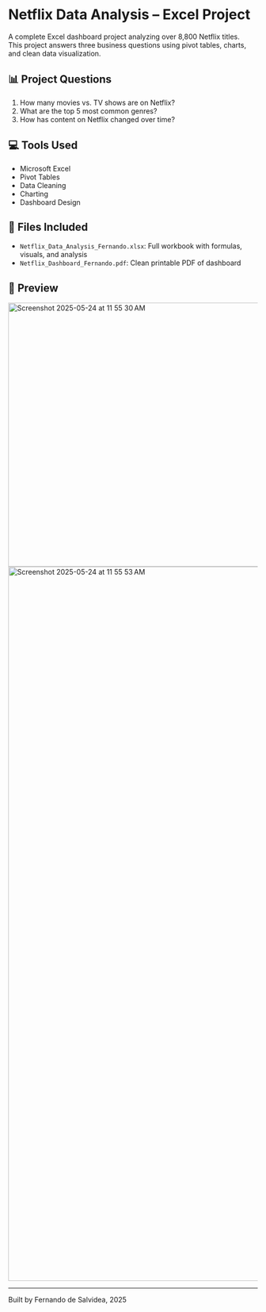 # Netflix Data Analysis – Excel Project

A complete Excel dashboard project analyzing over 8,800 Netflix titles.  
This project answers three business questions using pivot tables, charts, and clean data visualization.

## 📊 Project Questions
1. How many movies vs. TV shows are on Netflix?
2. What are the top 5 most common genres?
3. How has content on Netflix changed over time?

## 💻 Tools Used
- Microsoft Excel
- Pivot Tables
- Data Cleaning
- Charting
- Dashboard Design

## 📂 Files Included
- `Netflix_Data_Analysis_Fernando.xlsx`: Full workbook with formulas, visuals, and analysis
- `Netflix_Dashboard_Fernando.pdf`: Clean printable PDF of dashboard


## 📸 Preview
<img width="532" alt="Screenshot 2025-05-24 at 11 55 30 AM" src="https://github.com/user-attachments/assets/1f98af58-5206-411b-8d49-27d79258d746" />
<img width="1440" alt="Screenshot 2025-05-24 at 11 55 53 AM" src="https://github.com/user-attachments/assets/1c746e38-62de-481c-8a87-115cc4c82031" />



---

Built by Fernando de Salvidea, 2025
